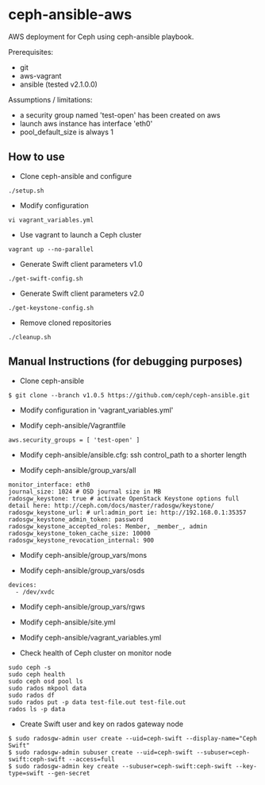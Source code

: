 ceph-ansible-aws
================

AWS deployment for Ceph using ceph-ansible playbook.

Prerequisites:
* git
* aws-vagrant
* ansible (tested v2.1.0.0)

Assumptions / limitations:
* a security group named 'test-open' has been created on aws
* launch aws instance has interface 'eth0'
* pool_default_size is always 1

## How to use
* Clone ceph-ansible and configure
```
./setup.sh
```

* Modify configuration
```
vi vagrant_variables.yml
```

* Use vagrant to launch a Ceph cluster
```
vagrant up --no-parallel
``` 

* Generate Swift client parameters v1.0
```
./get-swift-config.sh
```

* Generate Swift client parameters v2.0
```
./get-keystone-config.sh
```

* Remove cloned repositories  
```
./cleanup.sh
```

## Manual Instructions (for debugging purposes)

* Clone ceph-ansible
```
$ git clone --branch v1.0.5 https://github.com/ceph/ceph-ansible.git
```

* Modify configuration in 'vagrant_variables.yml'

* Modify ceph-ansible/Vagrantfile
```
aws.security_groups = [ 'test-open' ]
```

* Modify ceph-ansible/ansible.cfg: ssh control_path to a shorter length

* Modify ceph-ansible/group_vars/all
```
monitor_interface: eth0
journal_size: 1024 # OSD journal size in MB
radosgw_keystone: true # activate OpenStack Keystone options full detail here: http://ceph.com/docs/master/radosgw/keystone/
radosgw_keystone_url: # url:admin_port ie: http://192.168.0.1:35357
radosgw_keystone_admin_token: password
radosgw_keystone_accepted_roles: Member, _member_, admin
radosgw_keystone_token_cache_size: 10000
radosgw_keystone_revocation_internal: 900
```

* Modify ceph-ansible/group_vars/mons

* Modify ceph-ansible/group_vars/osds
```
devices:
  - /dev/xvdc
``` 

* Modify ceph-ansible/group_vars/rgws

* Modify ceph-ansible/site.yml

* Modify ceph-ansible/vagrant_variables.yml

* Check health of Ceph cluster on monitor node
```
sudo ceph -s
sudo ceph health
sudo ceph osd pool ls
sudo rados mkpool data
sudo rados df 
sudo rados put -p data test-file.out test-file.out
rados ls -p data
```

* Create Swift user and key on rados gateway node
```
$ sudo radosgw-admin user create --uid=ceph-swift --display-name="Ceph Swift"
$ sudo radosgw-admin subuser create --uid=ceph-swift --subuser=ceph-swift:ceph-swift --access=full
$ sudo radosgw-admin key create --subuser=ceph-swift:ceph-swift --key-type=swift --gen-secret
```

